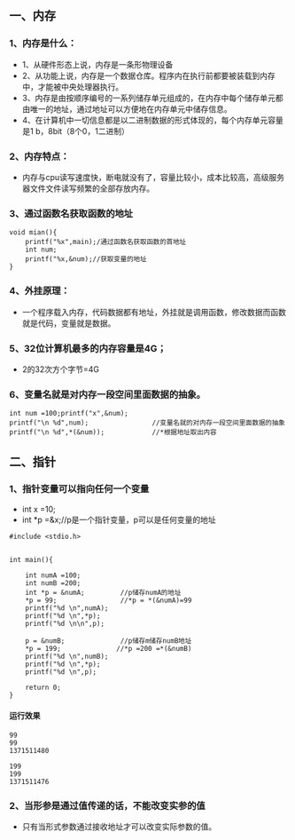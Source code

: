## 一、内存
### 1、内存是什么：
* 1、从硬件形态上说，内存是一条形物理设备
* 2、从功能上说，内存是一个数据仓库。程序内在执行前都要被装载到内存中，才能被中央处理器执行。
* 3、内存是由按顺序编号的一系列储存单元组成的，在内存中每个储存单元都由唯一的地址，通过地址可以方便地在内存单元中储存信息。
* 4、在计算机中一切信息都是以二进制数据的形式体现的，每个内存单元容量是1
b，8bit（8个0，1二进制）

### 2、内存特点：
* 内存与cpu读写速度快，断电就没有了，容量比较小，成本比较高，高级服务器文件文件读写频繁的全部存放内存。

### 3、通过函数名获取函数的地址
```
void mian(){ 
    printf("%x",main);/通过函数名获取函数的首地址 
    int num; 
    printf("%x,&num);//获取变量的地址
}
```
### 4、外挂原理：
* 一个程序载入内存，代码数据都有地址，外挂就是调用函数，修改数据而函数就是代码，变量就是数据。

### 5、32位计算机最多的内存容量是4G；
* 2的32次方个字节=4G

### 6、变量名就是对内存一段空间里面数据的抽象。
```
int num =100;printf("x",&num);      
printf("\n %d",num);                //变量名就的对内存一段空间里面数据的抽象
printf("\n %d",*(&num));            //*根据地址取出内容
```
## 二、指针
### 1、指针变量可以指向任何一个变量
* int x =10;
* int *p =&x;//p是一个指针变量，p可以是任何变量的地址

```
#include <stdio.h>


int main(){

    int numA =100;
    int numB =200;
    int *p = &numA;         //p储存numA的地址
    *p = 99;                //*p = *(&numA)=99
    printf("%d \n",numA);
    printf("%d \n",*p);
    printf("%d \n\n",p);

    p = &numB;              //p储存m储存numB地址
    *p = 199;              //*p =200 =*(&numB)
    printf("%d \n",numB);
    printf("%d \n",*p);
    printf("%d \n",p);

    return 0;
}
```

#### 运行效果
```
99 
99 
1371511480 

199 
199 
1371511476 
```

### 2、当形参是通过值传递的话，不能改变实参的值
* 只有当形式参数通过接收地址才可以改变实际参数的值。

